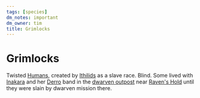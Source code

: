 ```yaml
---
tags: [species]
dm_notes: important
dm_owner: tim
title: Grimlocks
---
```

# Grimlocks



Twisted [Humans](<../humans.md>), created by [Ithilids](<./ithilids.md>) as a slave race. Blind. Some lived with [Inakara](<../../people/other-nonhumans/inakara.md>) and her [Derro](<./derro.md>) band in the [dwarven outpost](<../../gazetteer/greater-dunmar/dunmari-basin/dwarven-outpost-raven-s-hold.md>) near [Raven's Hold](<../../gazetteer/greater-dunmar/dunmari-basin/raven-s-hold.md>) until they were slain by dwarven mission there.